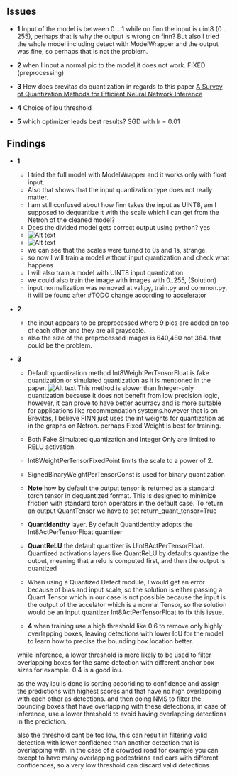 ## Issues
- **1** Input of the model is between 0 .. 1 while on finn the input is uint8 (0 .. 255), perhaps that is why the output is wrong on finn? But also I tried the whole model including detect with ModelWrapper and the output was fine, so perhaps that is not the problem.

- **2** when I input a normal pic to the model,it does not work. 
FIXED (preprocessing)

- **3** How does brevitas do quantization in regards to this paper [A Survey of Quantization Methods for Efficient
Neural Network Inference](https://www.semanticscholar.org/reader/04e283adccf66742130bde4a4dedcda8f549dd7e)

- **4** Choice of iou threshold

- **5** which optimizer leads best results? SGD with lr = 0.01

## Findings
- **1**
  - I tried the full model with ModelWrapper and it works only with float input.
  - Also that shows that the input quantization type does not really matter.
  - I am still confused about how finn takes the input as UINT8, am I supposed to 
  dequantize it with the scale which I can get from the Netron of the cleaned model?
  - Does the divided model gets correct output using python? yes
  - ![Alt text](multithreshold_in_quant.png)
  - ![Alt text](threshold_batch_in_quant.png)
  - we can see that the scales were turned to 0s and 1s, strange.
  - so now I will train a model without input quantization and check what happens
  - I will also train a model with UINT8 input quantization
  - we could also train the image with images with 0..255, (Solution)
  - input normalization was removed at val.py, train.py and common.py, it will be found after 
  #TODO change according to accelerator

- **2**
  - the input appears to be preprocessed where 9 pics are added on top of each other and they are all grayscale. 
  - also the size of the preprocessed images is 640,480 not 384. that could be the problem.

- **3**
  - Default quantization method Int8WeightPerTensorFloat is fake quantization or simulated quantization as it is mentioned in the paper. ![Alt text](simulated_quantization.png)
  This method is slower than Integer-only quantization because it does not benefit from low precision logic, however, it can prove to have better acurracy and is more suitable for applications like recommendation systems.however that is on Brevitas, I believe FINN just uses the int weights for quantization as in the graphs on Netron. perhaps Fixed Weight is best for training. 

  - Both Fake Simulated quantization and Integer Only are limited to RELU activation.
  - Int8WeightPerTensorFixedPoint limits the scale to a power of 2.
  - SignedBinaryWeightPerTensorConst is used for binary quantization
  - **Note** how by default the output tensor is returned as a standard torch tensor in dequantized format. This is designed to minimize friction with standard torch operators in the default case. To return an output QuantTensor we have to set return_quant_tensor=True
  - **QuantIdentity** layer. By default QuantIdentity adopts the Int8ActPerTensorFloat quantizer
  - **QuantReLU** the default quantizer is Uint8ActPerTensorFloat. Quantized activations layers like QuantReLU by defaults quantize the output, meaning that a relu is computed first, and then the output is quantized
  - When using a Quantized Detect module, I would get an error because of bias and input scale, so the solution is either passing a Quant Tensor which in our case is not possible because the input is the output of the accelator which is a normal Tensor, so the solution would be an input quantizer Int8ActPerTensorFloat to fix this issue.

  - **4** when training use a high threshold like 0.6 to remove only highly overlapping boxes, leaving detections with lower IoU for the model to learn how to precise the bounding box location better.

  while inference, a lower threshold is more likely to be used to filter overlapping boxes for the same detection with different anchor box sizes for example. 0.4 is a good iou.

  as the way iou is done is sorting accoriding to confidence and assign the predictions with highest scores and that have no high overlapping with each other as detections. and then doing NMS to filter the bounding boxes that have overlapping with these detections, in case of inference, use a lower threshold to avoid having overlapping detections in the prediction.

  also the threshold cant be too low, this can result in filtering valid detection with lower confidence than another detection that is overlapping with. in the case of a crowded road for example you can except to have many overlapping pedestrians and cars with different confidences, so a very low threshold can discard valid detections